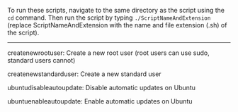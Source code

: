 To run these scripts, navigate to the same directory as the script using the ```cd``` command. Then run the script by typing ```./ScriptNameAndExtension``` (replace ScriptNameAndExtension with the name and file extension (.sh) of the script).

---

createnewrootuser: Create a new root user (root users can use sudo, standard users cannot)

createnewstandarduser: Create a new standard user

ubuntudisableautoupdate: Disable automatic updates on Ubuntu

ubuntuenableautoupdate: Enable automatic updates on Ubuntu
